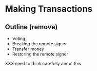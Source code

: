 # Making Transactions

## Outline (remove)

- Voting
- Breaking the remote signer
- Transfer money
- Restoring the remote signer

XXX need to think carefully about this

